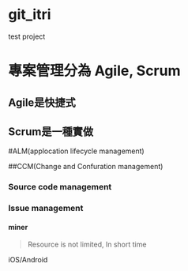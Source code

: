 git_itri
========

test project

專案管理分為
Agile,
Scrum
===============

Agile是快捷式
--------------

Scrum是一種實做
---------------

#ALM(applocation lifecycle management)

##CCM(Change and Confuration management)

### Source code management

### Issue management

#### miner

> Resource is not limited,
 In short time



iOS/Android

